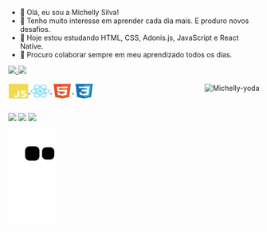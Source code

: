 - 👋 Olá, eu sou a Michelly Silva!
- 👀 Tenho muito interesse em aprender cada dia mais. E produro novos desafios.
- 🌱 Hoje estou estudando HTML, CSS, Adonis.js, JavaScript e React Native.
- 💞️ Procuro colaborar sempre em meu aprendizado todos os dias.

<div>
  <a href="https://github.com/michelly-dev">
  <img height="180em" src="https://github-readme-stats.vercel.app/api?username=michelly-dev&show_icons=true&theme=dracula&include_all_commits=true&count_private_true&locale=pt-BR"/>
  <img height="180em" src="https://github-readme-stats.vercel.app/api/top-langs/?username=michelly-dev&layout=compact&langs_count=16&theme=dracula&locale=pt-BR"/>
 </div>
  
  <div style="display: inline_block"><br>
  <img align="center" alt="Michelly-Js" height="30" width="40" src="https://raw.githubusercontent.com/devicons/devicon/master/icons/javascript/javascript-plain.svg">
  <img align="center" alt="Michelly-React" height="30" width="40" src="https://raw.githubusercontent.com/devicons/devicon/master/icons/react/react-original.svg">
  <img align="center" alt="Michelly-HTML" height="30" width="40" src="https://raw.githubusercontent.com/devicons/devicon/master/icons/html5/html5-original.svg">
  <img align="center" alt="MIchelly-CSS" height="30" width="40" src="https://raw.githubusercontent.com/devicons/devicon/master/icons/css3/css3-original.svg">
  <img align="right" alt="Michelly-yoda" src="https://cdn.discordapp.com/attachments/795358919417397249/825430589581688872/hi.gif">
</div>
  
  ##
  
   
<div> 
  <a href="https://www.instagram.com/michelly.ferreira.969300/" target="_blank"><img src="https://img.shields.io/badge/-Instagram-%23E4405F?style=for-the-badge&logo=instagram&logoColor=white" target="_blank"></a>
  <a href = "mailto:dev.michelly.f@gmail.com"><img src="https://img.shields.io/badge/-Gmail-%23333?style=for-the-badge&logo=gmail&logoColor=white" target="_blank"></a>
  <a href="https://www.linkedin.com/in/michelly-ferreira" target="_blank"><img src="https://img.shields.io/badge/-LinkedIn-%230077B5?style=for-the-badge&logo=linkedin&logoColor=white" target="_blank"></a>
  
  ![Snake animation](https://github.com/rafaballerini/rafaballerini/blob/output/github-contribution-grid-snake.svg)
  
</div>
 
